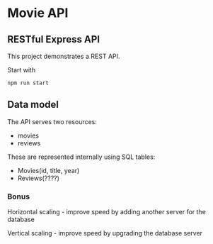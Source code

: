 # Movie API
## RESTful Express API

This project demonstrates a REST API.

Start with

```
npm run start
```

## Data model
The API serves two resources:

+ movies
+ reviews

These are represented internally using SQL tables:
+ Movies(id, title, year)
+ Reviews(????)



### Bonus
Horizontal scaling - improve speed by adding another server for the database

Vertical scaling - improve speed by upgrading the database server
